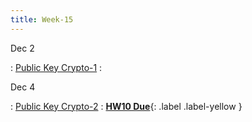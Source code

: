 ```yaml
---
title: Week-15
---
```


Dec 2

: [Public Key Crypto-1]()
  : [](#)

Dec 4 

: [Public Key Crypto-2]()
  :  [**HW10 Due**](){: .label .label-yellow }

